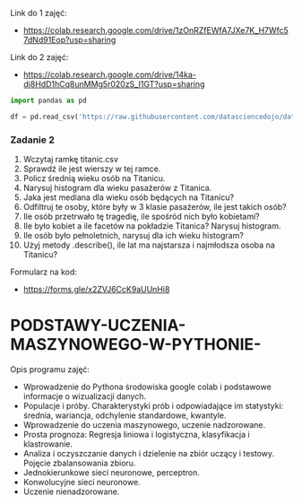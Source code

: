 Link do 1 zajęć:

* https://colab.research.google.com/drive/1zOnRZfEWfA7JXe7K_H7Wfc57dNd91Eop?usp=sharing


Link do 2 zajęć: 
* https://colab.research.google.com/drive/14ka-dj8HdD1hCq8unMMg5r020zS_I1GT?usp=sharing

```python
import pandas as pd

df = pd.read_csv('https://raw.githubusercontent.com/datasciencedojo/datasets/master/titanic.csv')
```

### Zadanie 2

1. Wczytaj ramkę titanic.csv 
2. Sprawdź ile jest wierszy w tej ramce. 
3. Policz średnią wieku osób na Titanicu. 
4. Narysuj histogram dla wieku pasażerów z Titanica. 
5. Jaka jest mediana dla wieku osób będących na Titanicu? 
6. Odfiltruj te osoby, które były w 3 klasie pasażerów, ile jest takich osób? 
7. Ile osób przetrwało tę tragedię, ile spośród nich było kobietami? 
8. Ile było kobiet a ile facetów na pokładzie Titanica? Narysuj histogram. 
9. Ile osób było pełnoletnich, narysuj dla ich wieku histogram? 
10. Użyj metody .describe(), ile lat ma najstarsza i najmłodsza osoba na Titanicu?


Formularz na kod:
* https://forms.gle/x2ZVJ6CcK9aUUnHi8


# PODSTAWY-UCZENIA-MASZYNOWEGO-W-PYTHONIE-

Opis programu zajęć: 

* Wprowadzenie do Pythona środowiska google colab i podstawowe informacje o wizualizacji danych.
* Populacje i próby. Charakterystyki prób i odpowiadające im statystyki: średnia, wariancja, odchylenie standardowe, kwantyle.
* Wprowadzenie do uczenia maszynowego, uczenie nadzorowane.
* Prosta prognoza: Regresja liniowa i logistyczna, klasyfikacja i klastrowanie.
* Analiza i oczyszczanie danych i dzielenie na zbiór uczący i testowy. Pojęcie zbalansowania zbioru.
* Jednokierunkowe sieci neuronowe, perceptron.
* Konwolucyjne sieci neuronowe.
* Uczenie nienadzorowane.



